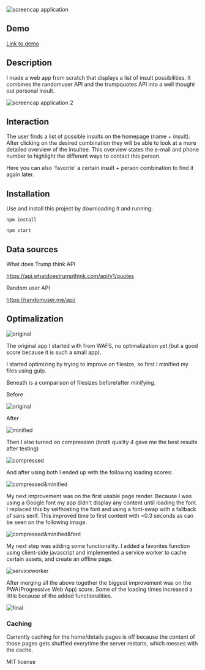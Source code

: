 <!-- Add a link to your live demo in Github Pages 🌐-->

![screencap application](./images/screencap.png 'Screenshot application')

## Demo

[Link to demo](https://insulter-performance.herokuapp.com/)

<!-- ☝️ replace this description with a description of your own work -->

## Description

I made a web app from scratch that displays a list of insult possibilities. It combines the randomuser API and the trumpquotes API into a well thought out personal insult.

![screencap application 2](./images/screencap2.png 'Screenshot application 2')

## Interaction

The user finds a list of possible insults on the homepage (name + insult). After clicking on the desired combination they will be able to look at a more detailed overview of the insultee. This overview states the e-mail and phone number to highlight the different ways to contact this person.

Here you can also 'favorite' a certain insult + person combination to find it again later.

<!-- Add a nice image here at the end of the week, showing off your shiny frontend 📸 -->

<!-- Maybe a table of contents here? 📚 -->

<!-- How about a section that describes how to install this project? 🤓 -->

## Installation

Use and install this project by downloading it and running:

`npm install`

`npm start`

<!-- ...but how does one use this project? What are its features 🤔 -->

<!-- What external data source is featured in your project and what are its properties 🌠 -->

## Data sources

What does Trump think API

https://api.whatdoestrumpthink.com/api/v1/quotes

Random user API

https://randomuser.me/api/

<!-- Maybe a checklist of done stuff and stuff still on your wishlist? ✅ -->

## Optimalization

![original](./images/score_original.png 'Screenshot application')

The original app I started with from WAFS, no optimalization yet (but a good score because it is such a small app).

I started optimizing by trying to improve on filesize, so first I minified my files using gulp.

Beneath is a comparison of filesizes before/after minifying.

Before

![original](./images/original.png 'Screenshot application')

After

![minified](./images/minified.png 'Screenshot application')

Then I also turned on compression (brotli quality 4 gave me the best results after testing)

![compressed](./images/compressed.png 'Screenshot application')

And after using both I ended up with the following loading scores:

![compressed&minified](./images/compressed_minified.png 'Screenshot application')

My next improvement was on the first usable page render. Because I was using a Google font my app didn't display any content until loading the font. I replaced this by selfhosting the font and using a font-swap with a fallback of sans serif. This improved time to first content with ~0.3 seconds as can be seen on the following image.

![compressed&minified&font](./images/font_minify_compress.png 'Screenshot application')

My next step was adding some functionality. I added a favorites function using client-side javascript and implemented a service worker to cache certain assets, and create an offline page.

![serviceworker](./images/serviceworker.png 'Screenshot application')

After merging all the above together the biggest improvement was on the PWA(Progressive Web App) score. Some of the loading times increased a little because of the added functionalities.

![final](./images/final_sw_pwa.png 'Screenshot application')

### Caching

Currently caching for the home/details pages is off because the content of those pages gets shuffled everytime the server restarts, which messes with the cache.

MIT license

